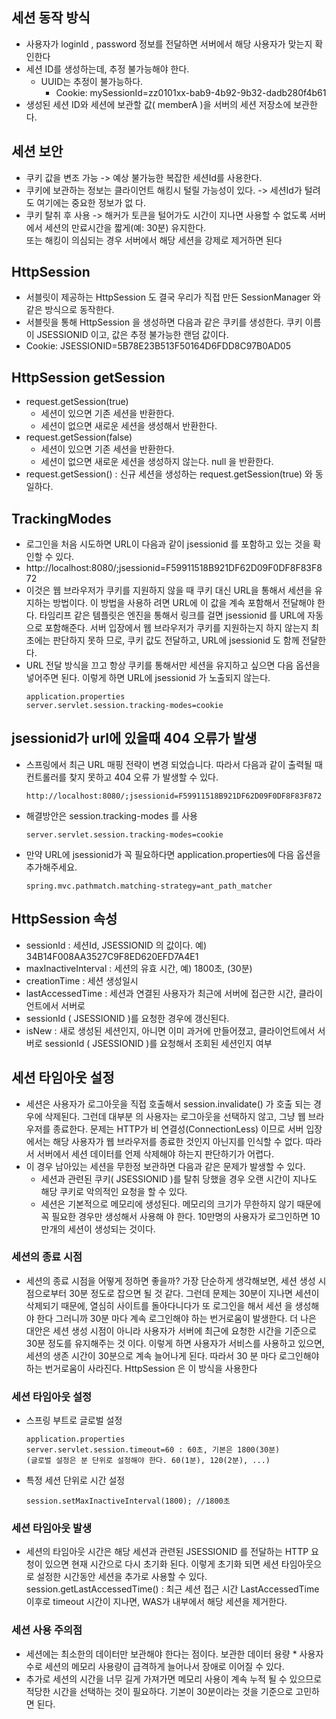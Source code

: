 ## 세션 동작 방식
* 사용자가 loginId , password 정보를 전달하면 서버에서 해당 사용자가 맞는지 확인한다
* 세션 ID를 생성하는데, 추정 불가능해야 한다.
  * UUID는 추정이 불가능하다.
    * Cookie: mySessionId=zz0101xx-bab9-4b92-9b32-dadb280f4b61
* 생성된 세션 ID와 세션에 보관할 값( memberA )을 서버의 세션 저장소에 보관한다.

## 세션 보안
* 쿠키 값을 변조 가능 -> 예상 불가능한 복잡한 세션Id를 사용한다.
* 쿠키에 보관하는 정보는 클라이언트 해킹시 털릴 가능성이 있다. -> 세션Id가 털려도 여기에는 중요한 정보가 없
다.
* 쿠키 탈취 후 사용 -> 해커가 토큰을 털어가도 시간이 지나면 사용할 수 없도록 서버에서 세션의 만료시간을 짧게(예: 30분) 유지한다. <br> 
  또는 해킹이 의심되는 경우 서버에서 해당 세션을 강제로 제거하면 된다

## HttpSession
* 서블릿이 제공하는 HttpSession 도 결국 우리가 직접 만든 SessionManager 와 같은 방식으로 동작한다.
* 서블릿을 통해 HttpSession 을 생성하면 다음과 같은 쿠키를 생성한다. 쿠키 이름이 JSESSIONID 이고, 값은 추정 불가능한 랜덤 값이다.
* Cookie: JSESSIONID=5B78E23B513F50164D6FDD8C97B0AD05

## HttpSession getSession
* request.getSession(true)
  * 세션이 있으면 기존 세션을 반환한다.
  * 세션이 없으면 새로운 세션을 생성해서 반환한다.
* request.getSession(false)
  * 세션이 있으면 기존 세션을 반환한다.
  * 세션이 없으면 새로운 세션을 생성하지 않는다. null 을 반환한다.
* request.getSession() : 신규 세션을 생성하는 request.getSession(true) 와 동일하다.

## TrackingModes
* 로그인을 처음 시도하면 URL이 다음과 같이 jsessionid 를 포함하고 있는 것을 확인할 수 있다.
* http://localhost:8080/;jsessionid=F59911518B921DF62D09F0DF8F83F872
* 이것은 웹 브라우저가 쿠키를 지원하지 않을 때 쿠키 대신 URL을 통해서 세션을 유지하는 방법이다. 이 방법을 사용하
  려면 URL에 이 값을 계속 포함해서 전달해야 한다. 타임리프 같은 템플릿은 엔진을 통해서 링크를 걸면 jsessionid
  를 URL에 자동으로 포함해준다. 서버 입장에서 웹 브라우저가 쿠키를 지원하는지 하지 않는지 최초에는 판단하지 못하
  므로, 쿠키 값도 전달하고, URL에 jsessionid 도 함께 전달한다.
* URL 전달 방식을 끄고 항상 쿠키를 통해서만 세션을 유지하고 싶으면 다음 옵션을 넣어주면 된다. 이렇게 하면 URL에
  jsessionid 가 노출되지 않는다.
  ```
  application.properties
  server.servlet.session.tracking-modes=cookie
  ```
  
##  jsessionid가 url에 있을때 404 오류가 발생
* 스프링에서 최근 URL 매핑 전략이 변경 되었습니다. 따라서 다음과 같이 출력될 때 컨트롤러를 찾지 못하고 404 오류 가 발생할 수 있다. 
  ```
  http://localhost:8080/;jsessionid=F59911518B921DF62D09F0DF8F83F872
  ```
* 해결방안은 session.tracking-modes 를 사용 
  ```
  server.servlet.session.tracking-modes=cookie
  ```
* 만약 URL에 jsessionid가 꼭 필요하다면 application.properties에 다음 옵션을 추가해주세요. 
  ```
  spring.mvc.pathmatch.matching-strategy=ant_path_matcher
  ```
## HttpSession 속성
* sessionId : 세션Id, JSESSIONID 의 값이다. 예) 34B14F008AA3527C9F8ED620EFD7A4E1
* maxInactiveInterval : 세션의 유효 시간, 예) 1800초, (30분)
* creationTime : 세션 생성일시
* lastAccessedTime : 세션과 연결된 사용자가 최근에 서버에 접근한 시간, 클라이언트에서 서버로
* sessionId ( JSESSIONID )를 요청한 경우에 갱신된다.
* isNew : 새로 생성된 세션인지, 아니면 이미 과거에 만들어졌고, 클라이언트에서 서버로 sessionId ( JSESSIONID )를 요청해서 조회된 세션인지 여부

## 세션 타임아웃 설정
* 세션은 사용자가 로그아웃을 직접 호출해서 session.invalidate() 가 호출 되는 경우에 삭제된다. 그런데 대부분
  의 사용자는 로그아웃을 선택하지 않고, 그냥 웹 브라우저를 종료한다. 문제는 HTTP가 비 연결성(ConnectionLess)
  이므로 서버 입장에서는 해당 사용자가 웹 브라우저를 종료한 것인지 아닌지를 인식할 수 없다. 따라서 서버에서 세션
  데이터를 언제 삭제해야 하는지 판단하기가 어렵다.
* 이 경우 남아있는 세션을 무한정 보관하면 다음과 같은 문제가 발생할 수 있다.
  * 세션과 관련된 쿠키( JSESSIONID )를 탈취 당했을 경우 오랜 시간이 지나도 해당 쿠키로 악의적인 요청을 할 수
  있다.
  * 세션은 기본적으로 메모리에 생성된다. 메모리의 크기가 무한하지 않기 때문에 꼭 필요한 경우만 생성해서 사용해
  야 한다. 10만명의 사용자가 로그인하면 10만개의 세션이 생성되는 것이다.
### 세션의 종료 시점
* 세션의 종료 시점을 어떻게 정하면 좋을까? 가장 단순하게 생각해보면, 세션 생성 시점으로부터 30분 정도로 잡으면 될
  것 같다. 그런데 문제는 30분이 지나면 세션이 삭제되기 때문에, 열심히 사이트를 돌아다니다가 또 로그인을 해서 세션
  을 생성해야 한다 그러니까 30분 마다 계속 로그인해야 하는 번거로움이 발생한다.
  더 나은 대안은 세션 생성 시점이 아니라 사용자가 서버에 최근에 요청한 시간을 기준으로 30분 정도를 유지해주는 것
  이다. 이렇게 하면 사용자가 서비스를 사용하고 있으면, 세션의 생존 시간이 30분으로 계속 늘어나게 된다. 따라서 30
  분 마다 로그인해야 하는 번거로움이 사라진다. HttpSession 은 이 방식을 사용한다
### 세션 타임아웃 설정
* 스프링 부트로 글로벌 설정
  ```
  application.properties
  server.servlet.session.timeout=60 : 60초, 기본은 1800(30분)
  (글로벌 설정은 분 단위로 설정해야 한다. 60(1분), 120(2분), ...)
  ```
* 특정 세션 단위로 시간 설정 
  ```
  session.setMaxInactiveInterval(1800); //1800초
  ```
### 세션 타임아웃 발생
* 세션의 타임아웃 시간은 해당 세션과 관련된 JSESSIONID 를 전달하는 HTTP 요청이 있으면 현재 시간으로 다시 초기화 된다. 
  이렇게 초기화 되면 세션 타임아웃으로 설정한 시간동안 세션을 추가로 사용할 수 있다.
  session.getLastAccessedTime() : 최근 세션 접근 시간
  LastAccessedTime 이후로 timeout 시간이 지나면, WAS가 내부에서 해당 세션을 제거한다.

### 세션 사용 주의점
* 세션에는 최소한의 데이터만 보관해야 한다는 점이다. 보관한 데이터 용량 * 사용자 수로 세션의 메모리 사용량이 급격하게 늘어나서 장애로 이어질 수 있다. 
* 추가로 세션의 시간을 너무 길게 가져가면 메모리 사용이 계속 누적 될 수 있으므로 적당한 시간을 선택하는 것이 필요하다. 
  기본이 30분이라는 것을 기준으로 고민하면 된다.